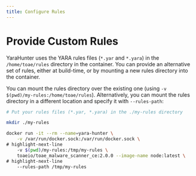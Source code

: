```yaml
---
title: Configure Rules
---
```



# Provide Custom Rules

YaraHunter uses the YARA rules files (`*.yar` and `*.yara`) in the `/home/toae/rules` directory in the container.  You can provide an alternative set of rules, either at build-time, or by mounting a new rules directory into the container.

You can mount the rules directory over the existing one (using `-v $(pwd)/my-rules:/home/toae/rules`). Alternatively, you can mount the rules directory in a different location and specify it with `--rules-path`:

```bash
# Put your rules files (*.yar, *.yara) in the ./my-rules directory

mkdir ./my-rules

docker run -it --rm --name=yara-hunter \
    -v /var/run/docker.sock:/var/run/docker.sock \
# highlight-next-line
    -v $(pwd)/my-rules:/tmp/my-rules \
    toaeio/toae_malware_scanner_ce:2.0.0 --image-name node:latest \
# highlight-next-line
    --rules-path /tmp/my-rules
```


